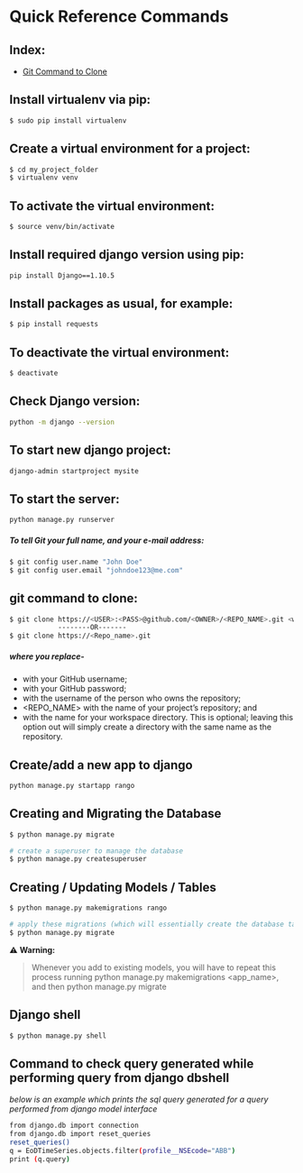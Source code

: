 # Quick Reference Commands

## Index:
- [Git Command to Clone](#git-command-to-clone)

## Install virtualenv via pip:  
```bash
$ sudo pip install virtualenv
```

## Create a virtual environment for a project:  
```bash 
$ cd my_project_folder
$ virtualenv venv
```

## To activate the virtual environment: 
```bash 
$ source venv/bin/activate
```

## Install required django version using pip:   
```bash
pip install Django==1.10.5
```

## Install packages as usual, for example:
```bash 
$ pip install requests
```

## To deactivate the virtual environment:   
```bash 
$ deactivate
```

## Check Django version:
```bash
python -m django --version
```

## To start new django project:
```bash 
django-admin startproject mysite
```

## To start the server: 
```bash
python manage.py runserver
```

##### To tell Git your full name, and your e-mail address:
```bash
$ git config user.name "John Doe"
$ git config user.email "johndoe123@me.com"
````    

## git command to clone:
```bash
$ git clone https://<USER>:<PASS>@github.com/<OWNER>/<REPO_NAME>.git <workspace>
            --------OR-------
$ git clone https://<Repo_name>.git
```
##### where you replace-  
* <USER> with your GitHub username;
* <PASS> with your GitHub password;
* <OWNER> with the username of the person who owns the repository;
* <REPO_NAME> with the name of your project’s repository; and
* <workspace> with the name for your workspace directory. This is optional; leaving this option
out will simply create a directory with the same name as the repository.        


## Create/add a new app to django
```bash
python manage.py startapp rango
```

## Creating and Migrating the Database
```bash
$ python manage.py migrate

# create a superuser to manage the database
$ python manage.py createsuperuser
```

## Creating / Updating Models / Tables
```bash
$ python manage.py makemigrations rango

# apply these migrations (which will essentially create the database tables), then you need to issue
$ python manage.py migrate
```

:warning: **Warning:**
> Whenever you add to existing models, 
> you will have to repeat this process running python manage.py makemigrations <app_name>, 
> and then python manage.py migrate


## Django shell
```bash
$ python manage.py shell
```

## Command to check query generated while performing query from django dbshell
*below is an example which prints the sql query generated for a query performed from django model interface*
```bash
from django.db import connection
from django.db import reset_queries
reset_queries()
q = EoDTimeSeries.objects.filter(profile__NSEcode="ABB")
print (q.query)
```